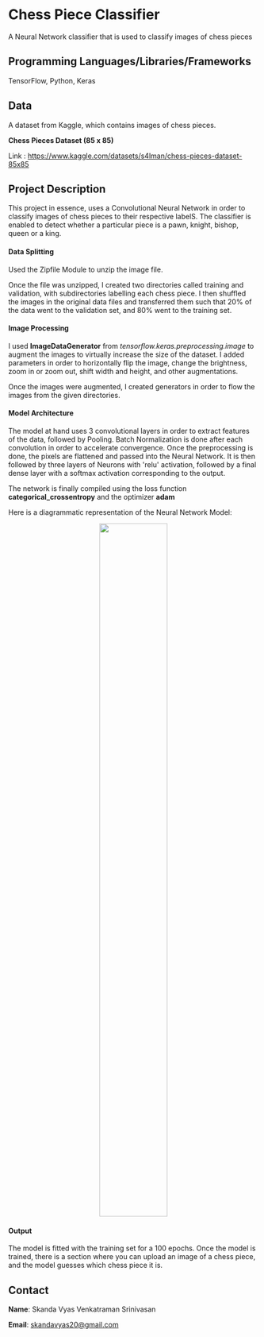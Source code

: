 # Chess Piece Classifier

A Neural Network classifier that is used to classify images of chess pieces

## Programming Languages/Libraries/Frameworks

TensorFlow, Python, Keras

## Data

A dataset from Kaggle, which contains images of chess pieces. 

**Chess Pieces Dataset (85 x 85)**

Link : https://www.kaggle.com/datasets/s4lman/chess-pieces-dataset-85x85

## Project Description

This project in essence, uses a Convolutional Neural Network in order to classify images of chess pieces to their respective labelS. The classifier is enabled to detect whether a particular piece is a pawn, knight, bishop, queen or a king.

#### Data Splitting

Used the Zipfile Module to unzip the image file.

Once the file was unzipped, I created two directories called training and validation, with subdirectories labelling each chess piece. I then shuffled the images in the original data files and transferred them such that 20% of the data went to the validation set, and 80% went to the training set.

#### Image Processing

I used **ImageDataGenerator** from *tensorflow.keras.preprocessing.image* to augment the images to virtually increase the size of the dataset. I added parameters in order to horizontally flip the image, change the brightness, zoom in or zoom out, shift width and height, and other augmentations.

Once the images were augmented, I created generators in order to flow the images from the given directories.

#### Model Architecture

The model at hand uses 3 convolutional layers in order to extract features of the data, followed by Pooling. Batch Normalization is done after each convolution in order to accelerate convergence. Once the preprocessing is done, the pixels are flattened and passed into the Neural Network. It is then followed by three layers of Neurons with 'relu' activation, followed by a final dense layer with a softmax activation corresponding to the output.

The network is finally compiled using the loss function **categorical_crossentropy** and the optimizer **adam** 

Here is a diagrammatic representation of the Neural Network Model:

<div align="center">
  <img src = "https://github.com/golgiwaffles/Chess-Piece-Classifier/blob/main/Chessmodel.h5.png" width = "137px" height = "1396px" />
</div>

#### Output

The model is fitted with the training set for a 100 epochs.
Once the model is trained, there is a section where you can upload an image of a chess piece, and the model guesses which chess piece it is.

## Contact
**Name**: Skanda Vyas Venkatraman Srinivasan

**Email**: skandavyas20@gmail.com





